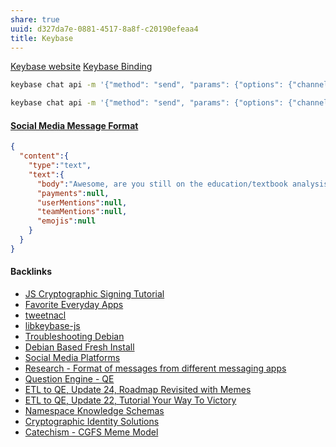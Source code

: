 ```yaml
---
share: true
uuid: d327da7e-0881-4517-8a8f-c20190efeaa4
title: Keybase
---
```

[Keybase website](https://keybase.io/)  [Keybase Binding](../3ff1df10-10b8-4206-b9b2-3bbad4b748d5)

``` bash
keybase chat api -m '{"method": "send", "params": {"options": {"channel": {"name": "dentropydaemon", "members_type": "team", "topic_name": "bot-testing"}, "message": {"body": "CLI TEST?"}}}}'

keybase chat api -m '{"method": "send", "params": {"options": {"channel": {"name": "dentropydaemon", "members_type": "team", "topic_name": "bot-testing"}, "message": {"body": "Wow it worked"}}}}'
```

#### [Social Media Message Format](../ea6dd9c4-c148-4631-af5f-63ffe73fceb3)

``` json
{
  "content":{
    "type":"text",
    "text":{
      "body":"Awesome, are you still on the education/textbook analysis trail as well?",
      "payments":null,
      "userMentions":null,
      "teamMentions":null,
      "emojis":null
    }
  }
}
```

#### Backlinks

* [JS Cryptographic Signing Tutorial](/be82e67e-13f4-4c86-b3ec-b32852c54e2b)
* [Favorite Everyday Apps](/444ff7c7-77b4-483c-b801-3955d2daeb0a)
* [tweetnacl](/82318f38-4dec-4efa-b246-b4dff48813f2)
* [libkeybase-js](/e51d0d6e-77c4-4056-9ca7-d861fd44ff39)
* [Troubleshooting Debian](/ebb51eba-3d84-4a89-9566-72b1963e6c4a)
* [Debian Based Fresh Install](/e231d0df-f038-4611-b9b5-e05c6549b328)
* [Social Media Platforms](/5e30f762-9b65-479a-9d72-e84a5d9e12da)
* [Research - Format of messages from different messaging apps](/6af8ae27-bf2e-4228-aaba-d28f82f4e329)
* [Question Engine - QE](/cc5cc49d-f554-4f29-b31a-b8789688e6a3)
* [ETL to QE, Update 24, Roadmap Revisited with Memes](/89c90b4a-2065-4b58-93eb-107794ed8671)
* [ETL to QE, Update 22, Tutorial Your Way To Victory](/72b60152-c15c-4243-8329-67cd13e78ba6)
* [Namespace Knowledge Schemas](/98674655-97b4-4c2d-a7ce-4ae6967044ac)
* [Cryptographic Identity Solutions](/f5eee849-3ed2-4fb6-a006-522bdcb233fe)
* [Catechism - CGFS Meme Model](/f8a441e8-67b1-4672-9dad-a1ad8ed192a2)